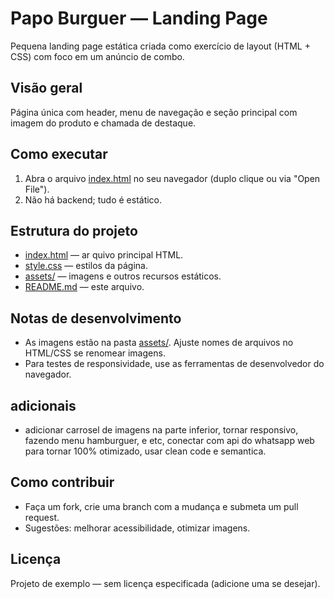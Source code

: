 
# Papo Burguer — Landing Page

Pequena landing page estática criada como exercício de layout (HTML + CSS) com foco em um anúncio de combo.

## Visão geral
Página única com header, menu de navegação e seção principal com imagem do produto e chamada de destaque.

## Como executar
1. Abra o arquivo [index.html](index.html) no seu navegador (duplo clique ou via "Open File").
2. Não há backend; tudo é estático.

## Estrutura do projeto
- [index.html](index.html) — ar quivo principal HTML.
- [style.css](style.css) — estilos da página.
- [assets/](assets/) — imagens e outros recursos estáticos.
- [README.md](README.md) — este arquivo.

## Notas de desenvolvimento
- As imagens estão na pasta [assets/](assets/). Ajuste nomes de arquivos no HTML/CSS se renomear imagens.
- Para testes de responsividade, use as ferramentas de desenvolvedor do navegador.

## adicionais
- adicionar carrosel de imagens na parte inferior, tornar responsivo, fazendo menu hamburguer, e etc, conectar com api do whatsapp web para tornar 100% otimizado, usar clean code e semantica.

## Como contribuir
- Faça um fork, crie uma branch com a mudança e submeta um pull request.
- Sugestões: melhorar acessibilidade, otimizar imagens.

## Licença
Projeto de exemplo — sem licença especificada (adicione uma se desejar).


